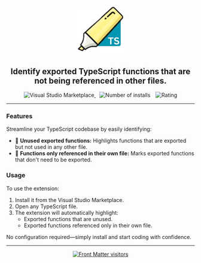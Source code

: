 <h1 align="center">
  <img alt="Highlight unused TypeScript functions" src="./assets/icon.png">
</h1>

<h2 align="center">Identify exported TypeScript functions that are not being referenced in other files.</h2>

<p align="center">
  <a href="https://marketplace.visualstudio.com/items?itemName=spencerrobertson.highlight-unused-typescript-functions" title="Check it out on the Visual Studio Marketplace">
    <img src="https://vsmarketplacebadges.dev/version-short/spencerrobertson.highlight-unused-typescript-functions.svg" alt="Visual Studio Marketplace" style="display: inline-block" />
  </a>

  <img src="https://vsmarketplacebadges.dev/installs/spencerrobertson.highlight-unused-typescript-functions.svg" alt="Number of installs" style="display: inline-block; margin-left: 10px;" />

  <img src="https://vsmarketplacebadges.dev/rating/spencerrobertson.highlight-unused-typescript-functions.svg" alt="Rating" style="display: inline-block; margin-left: 10px;" />
</p>

---

### Features

Streamline your TypeScript codebase by easily identifying:

- 🎯 **Unused exported functions:** Highlights functions that are exported but not used in any other file.
- 📍 **Functions only referenced in their own file:** Marks exported functions that don't need to be exported.

### Usage

To use the extension:

1. Install it from the Visual Studio Marketplace.
2. Open any TypeScript file.
3. The extension will automatically highlight:
   - Exported functions that are unused.
   - Exported functions referenced only in their own file.

No configuration required—simply install and start coding with confidence.

---

<p align="center">
  <a href="https://visitorbadge.io/status?path=https%3A%2F%2Fgithub.com%2Fspencerrobertson%2Fhighlight-unused-typescript-functions">
    <img src="https://api.visitorbadge.io/api/visitors?path=https%3A%2F%2Fgithub.com%2Fspencerrobertson%2Fhighlight-unused-typescript-functions&labelColor=%23555555&countColor=%2397ca00" height="25px" alt="Front Matter visitors" />
  </a>
</p>

